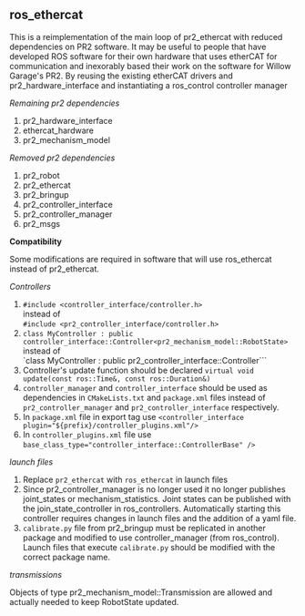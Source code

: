 ros_ethercat
------------

  This is a reimplementation of the main loop of pr2_ethercat with reduced dependencies on PR2 software. It may be useful to people that have developed ROS software for their own hardware that uses etherCAT for communication and inexorably based their work on the software for Willow Garage's PR2. By reusing the existing etherCAT drivers and pr2_hardware_interface and instantiating a ros_control controller manager 

*Remaining pr2 dependencies*

 1. pr2_hardware_interface
 2. ethercat_hardware
 3. pr2_mechanism_model
  
*Removed pr2 dependencies*

 1. pr2_robot
 2. pr2_ethercat
 3. pr2_bringup
 4. pr2_controller_interface
 5. pr2_controller_manager
 6. pr2_msgs


**Compatibility**

Some modifications are required in software that will use ros_ethercat instead of pr2_ethercat.

*Controllers*

 1. `#include <controller_interface/controller.h>`<br>
instead of<br>`#include <pr2_controller_interface/controller.h>`
 2. `class MyController : public controller_interface::Controller<pr2_mechanism_model::RobotState>`<br>
instead of<br>`class MyController : public pr2_controller_interface::Controller```
 3. Controller's update function should be declared `virtual void update(const ros::Time&, const ros::Duration&)`<br>
 4. `controller_manager` and `controller_interface` should be used as dependencies in `CMakeLists.txt` and `package.xml`  files instead of `pr2_controller_manager` and `pr2_controller_interface` respectively.
 5. In `package.xml` file in export tag use `<controller_interface plugin="${prefix}/controller_plugins.xml"/>` 
 6. In `controller_plugins.xml` file use `base_class_type="controller_interface::ControllerBase" />`
 
*launch files*

 1. Replace `pr2_ethercat` with `ros_ethercat` in launch files
 2. Since pr2_controller_manager is no longer used it no longer publishes joint_states or mechanism_statistics. Joint states can be published with the join_state_controller in ros_controllers. Automatically starting this controller requires changes in launch files and the addition of a yaml file.
 3. `calibrate.py` file from pr2_bringup must be replicated in another package and modified to use controller_manager (from ros_control). Launch files that execute `calibrate.py` should be modified with the correct package name.
 
*transmissions*

 Objects of type pr2_mechanism_model::Transmission are allowed and actually needed to keep RobotState updated.
